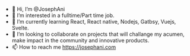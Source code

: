 - 👋 Hi, I’m @JosephAni
- 👀 I’m interested in a fulltime/Part time job.
- 🌱 I’m currently learning React, React native, Nodejs, Gatbsy, Vuejs, Svelte.
- 💞️ I’m looking to collaborate on projects that will challange my acumen, make impact in the community and innovative products.
- 📫 How to reach me https://josephani.com

<!---
JosephAni/JosephAni is a ✨ special ✨ repository because its `README.md` (this file) appears on your GitHub profile.
You can click the Preview link to take a look at your changes.
--->

